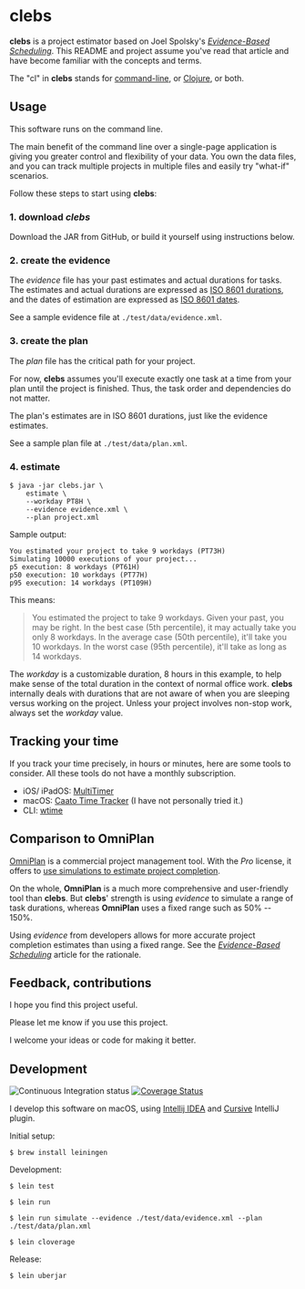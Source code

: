 # clebs #

**clebs** is a project estimator based on Joel Spolsky's [*Evidence-Based Scheduling*](https://www.joelonsoftware.com/2007/10/26/evidence-based-scheduling/).
This README and project assume you've read that article and have become familiar with the concepts and terms.

The "cl" in **clebs** stands for [command-line](https://en.wikipedia.org/wiki/Command-line_interface),
or [Clojure](https://clojure.org), or both.

## Usage

This software runs on the command line.

The main benefit of the command line over a single-page application is giving
you greater control and flexibility of your data.  You own the data files, and
you can track multiple projects in multiple files and easily try "what-if" scenarios.

Follow these steps to start using **clebs**:

### 1. download _clebs_

Download the JAR from GitHub, or build it yourself using instructions below.

### 2. create the evidence

The *evidence* file has your past estimates and actual durations for tasks.
The estimates and actual durations are expressed as
[ISO 8601 durations](https://en.wikipedia.org/wiki/ISO_8601#Durations),
and the dates of estimation are expressed as
[ISO 8601 dates](https://en.wikipedia.org/wiki/ISO_8601#Dates).

See a sample evidence file at `./test/data/evidence.xml`.

### 3. create the plan

The *plan* file has the critical path for your project.

For now, **clebs** assumes you'll execute exactly one task at a time from your plan until
the project is finished.  Thus, the task order and dependencies do not matter.

The plan's estimates are in ISO 8601 durations, just like the evidence estimates.

See a sample plan file at `./test/data/plan.xml`.

### 4. estimate

    $ java -jar clebs.jar \
        estimate \
        --workday PT8H \
        --evidence evidence.xml \
        --plan project.xml

Sample output:

    You estimated your project to take 9 workdays (PT73H)
    Simulating 10000 executions of your project...
    p5 execution: 8 workdays (PT61H)
    p50 execution: 10 workdays (PT77H)
    p95 execution: 14 workdays (PT109H)

This means:

> You estimated the project to take 9 workdays.
> Given your past, you may be right.
> In the best case (5th percentile), it may actually take you only 8 workdays.
> In the average case (50th percentile), it'll take you 10 workdays.
> In the worst case (95th percentile), it'll take as long as 14 workdays.

The _workday_ is a customizable duration, 8 hours in this example, to help make sense
of the total duration in the context of normal office work.  **clebs** internally deals
with durations that are not aware of when you are sleeping versus working on the project.
Unless your project involves non-stop work, always set the _workday_ value.

## Tracking your time

If you track your time precisely, in hours or minutes, here are some tools to consider.
All these tools do not have a monthly subscription.

* iOS/ iPadOS: [MultiTimer](https://apps.apple.com/us/app/multitimer-multiple-timers/id973421278)
* macOS: [Caato Time Tracker](http://www.caato.de/en/products/time-tracker-for-mac.html) (I have not personally tried it.)
* CLI: [wtime](http://wtime.sourceforge.net/)

## Comparison to OmniPlan

[OmniPlan](https://www.omnigroup.com/omniplan) is a commercial project management tool.
With the _Pro_ license, it offers to
[use simulations to estimate project completion](https://support.omnigroup.com/documentation/omniplan/mac/4.2.2/en/gantt-view/#using-simulations-to-estimate-milestone-completion-pro).

On the whole, **OmniPlan** is a much more comprehensive and user-friendly tool than **clebs**.
But **clebs**' strength is using _evidence_ to simulate a range of task durations,
whereas **OmniPlan** uses a fixed range such as 50% -- 150%.

Using _evidence_ from developers allows for more accurate project completion estimates than
using a fixed range.  See the
[*Evidence-Based Scheduling*](https://www.joelonsoftware.com/2007/10/26/evidence-based-scheduling/)
article for the rationale.

## Feedback, contributions

I hope you find this project useful.

Please let me know if you use this project.

I welcome your ideas or code for making it better.

## Development

![Continuous Integration status](https://github.com/philipmw/clebs/workflows/Clojure%20CI/badge.svg)
[![Coverage Status](https://coveralls.io/repos/github/philipmw/clebs/badge.svg?branch=main)](https://coveralls.io/github/philipmw/clebs?branch=main)

I develop this software on macOS, using [Intellij IDEA](https://www.jetbrains.com/idea/)
and [Cursive](https://cursive-ide.com/) IntelliJ plugin.

Initial setup:

    $ brew install leiningen

Development:

    $ lein test

    $ lein run

    $ lein run simulate --evidence ./test/data/evidence.xml --plan ./test/data/plan.xml

    $ lein cloverage

Release:

    $ lein uberjar
